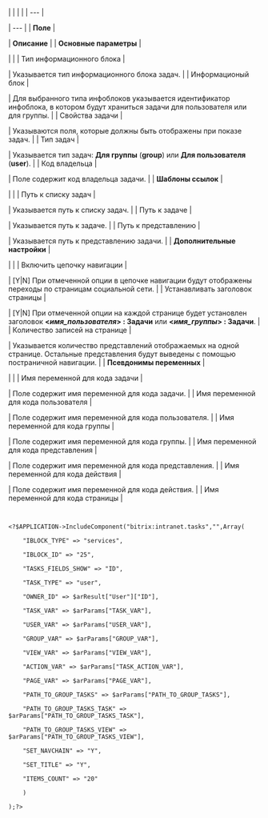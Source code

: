 |  |  |  |
| --- |

| --- |
| **Поле** |

| **Описание** |
| **Основные параметры** |

| |
| Тип информационного блока |

| Указывается тип информационного блока задач. |
| Информационый блок |

| Для выбранного типа инфоблоков указывается идентификатор инфоблока, в котором будут храниться задачи для пользователя или для группы. |
| Свойства задачи |

| Указываются поля, которые должны быть отображены при показе задач. |
| Тип задач |

| Указывается тип задач: **Для группы** (**group**) или **Для пользователя** (**user**). |
| Код владельца |

| Поле содержит код владельца задачи. |
| **Шаблоны ссылок** |

| |
| Путь к списку задач |

| Указывается путь к списку задач. |
| Путь к задаче |

| Указывается путь к задаче. |
| Путь к представлению |

| Указывается путь к представлению задачи. |
| **Дополнительные настройки** |

| |
| Включить цепочку навигации |

| [Y|N] При отмеченной опции в цепочке навигации будут отображены переходы по страницам социальной сети. |
| Устанавливать заголовок страницы |

| [Y|N] При отмеченной опции на каждой странице будет установлен заголовок **<*имя\_пользователя*> : Задачи** или **<*имя\_группы*> : Задачи**. |
| Количество записей на странице |

| Указывается количество представлений отображаемых на одной странице. Остальные представления будут выведены с помощью постраничной навигации. |
| **Псевдонимы переменных** |

| |
| Имя переменной для кода задачи |

| Поле содержит имя переменной для кода задачи. |
| Имя переменной для кода пользователя |

| Поле содержит имя переменной для кода пользователя. |
| Имя переменной для кода группы |

| Поле содержит имя переменной для кода группы. |
| Имя переменной для кода представления |

| Поле содержит имя переменной для кода представления. |
| Имя переменной для кода действия |

| Поле содержит имя переменной для кода действия. |
| Имя переменной для кода страницы |

```


<?$APPLICATION->IncludeComponent("bitrix:intranet.tasks","",Array(

	"IBLOCK_TYPE" => "services", 

	"IBLOCK_ID" => "25", 

	"TASKS_FIELDS_SHOW" => "ID", 

	"TASK_TYPE" => "user", 

	"OWNER_ID" => $arResult["User"]["ID"], 

	"TASK_VAR" => $arParams["TASK_VAR"], 

	"USER_VAR" => $arParams["USER_VAR"], 

	"GROUP_VAR" => $arParams["GROUP_VAR"], 

	"VIEW_VAR" => $arParams["VIEW_VAR"], 

	"ACTION_VAR" => $arParams["TASK_ACTION_VAR"], 

	"PAGE_VAR" => $arParams["PAGE_VAR"], 

	"PATH_TO_GROUP_TASKS" => $arParams["PATH_TO_GROUP_TASKS"], 

	"PATH_TO_GROUP_TASKS_TASK" => $arParams["PATH_TO_GROUP_TASKS_TASK"], 

	"PATH_TO_GROUP_TASKS_VIEW" => $arParams["PATH_TO_GROUP_TASKS_VIEW"], 

	"SET_NAVCHAIN" => "Y", 

	"SET_TITLE" => "Y", 

	"ITEMS_COUNT" => "20" 

	)

);?>


```